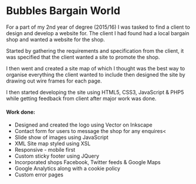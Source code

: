 # Bubbles Bargain World

For a part of my 2nd year of degree (2015/16) I was tasked to find a client to design and develop a website for. The client I had found had a local bargain shop and wanted a website for the shop.

Started by gathering the requirements and specification from the client, it was specified that the client wanted a site to promote the shop.

I then went and created a site map of which I thought was the best way to organise everything the client wanted to include then designed the site by drawing out wire frames for each page.

I then started developing the site using HTML5, CSS3, JavaScript & PHP5 while getting feedback from client after major work was done.

#### Work done:

 * Designed and created the logo using Vector on Inkscape
 * Contact form for users to message the shop for any enquires<
 * Slide show of images using JavaScript
 * XML Site map styled using XSL
 * Responsive - mobile first
 * Custom sticky footer using JQuery
 * Incorporated shops Facebook, Twitter feeds & Google Maps
 * Google Analytics along with a cookie policy
 * Custom error pages
